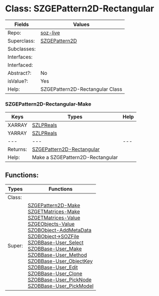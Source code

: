 
# Class:	SZGEPattern2D-Rectangular

| Fields | Values |
| --------- | --------- |
| Repo: | [soz-live](/repos/soz-live.html) |
| Superclass: | [SZGEPattern2D](SZGEPattern2D.html) |
| Subclasses: |  |
| Interfaces: |  |
| Interfaced: |  |
| Abstract?: | No |
| isValue?: | Yes |
| Help: | SZGEPattern2D-Rectangular Class |

### SZGEPattern2D-Rectangular-Make

| Keys | Types | Help |
| --------- | --------- | --------- |
| XARRAY | [SZLPReals](SZLPReals.html) |  |
| YARRAY | [SZLPReals](SZLPReals.html) |  |
| --- | --- | --- |
| Returns: | [SZGEPattern2D-Rectangular](SZGEPattern2D-Rectangular.html) |
| Help: | Make a SZGEPattern2D-Rectangular |


## Functions:

| Types | Functions |
| --------- | --------- |
| Class: |  |
| Super: | [SZGEPattern2D-Make](SZGEPattern2D.html) <br> [SZGETMatrices-Make](SZGETMatrices.html) <br> [SZGETMatrices-Value](SZGETMatrices.html) <br> [SZGEObjects-Value](SZGEObjects.html) <br> [SZOBObject-AddMetaData](SZOBObject.html) <br> [SZOBObject->SOZFile](SZOBObject.html) <br> [SZOBBase-User_Select](SZOBBase.html) <br> [SZOBBase-User_Make](SZOBBase.html) <br> [SZOBBase-User_Method](SZOBBase.html) <br> [SZOBBase-User_ObjectKey](SZOBBase.html) <br> [SZOBBase-User_Edit](SZOBBase.html) <br> [SZOBBase-User_Clone](SZOBBase.html) <br> [SZOBBase-User_PickNode](SZOBBase.html) <br> [SZOBBase-User_PickModel](SZOBBase.html) |



